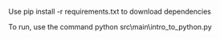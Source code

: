 Use pip install -r requirements.txt to download dependencies

To run, use the command python src\main\intro_to_python.py
